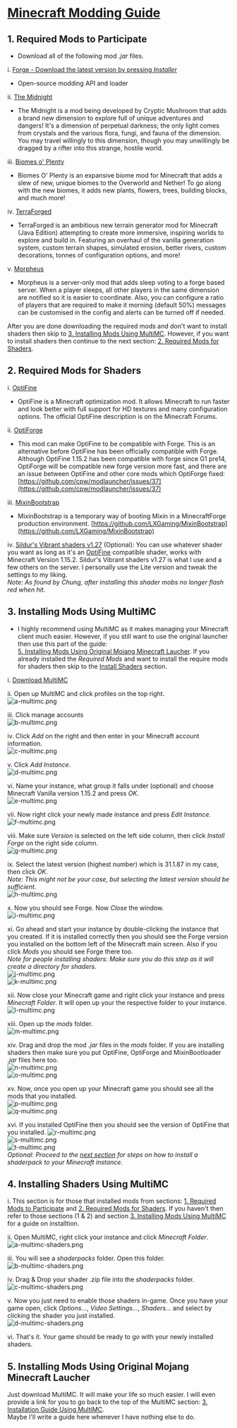 # <ins>Minecraft Modding Guide</ins>  

## 1. Required Mods to Participate  
* Download all of the following mod _\.jar_ files.  

i. [Forge - Download the latest version by pressing _Installer_](http://files.minecraftforge.net)  
* Open-source modding API and loader

ii. [The Midnight](https://www.curseforge.com/minecraft/mc-mods/the-midnight/files/2942601)  
* The Midnight is a mod being developed by Cryptic Mushroom that adds a brand new dimension to explore full of unique adventures and dangers\! It's a dimension of perpetual darkness; the only light comes from crystals and the various flora, fungi, and fauna of the dimension\. You may travel willingly to this dimension, though you may unwillingly be dragged by a rifter into this strange, hostile world\.  

iii. [Biomes o' Plenty](https://www.curseforge.com/minecraft/mc-mods/biomes-o-plenty/files/2887034)  
* Biomes O' Plenty is an expansive biome mod for Minecraft that adds a slew of new, unique biomes to the Overworld and Nether!  To go along with the new biomes, it adds new plants, flowers, trees, building blocks, and much more\!  

iv. [TerraForged](https://www.curseforge.com/minecraft/mc-mods/terraforged/files/2953095)  
* TerraForged is an ambitious new terrain generator mod for Minecraft \(Java Edition\) attempting to create more immersive,
inspiring worlds to explore and build in\. Featuring an overhaul of the vanilla generation system, custom terrain shapes,
simulated erosion, better rivers, custom decorations, tonnes of configuration options, and more\!  

v. [Morpheus](https://www.curseforge.com/minecraft/mc-mods/morpheus/files/2898972)  
* Morpheus is a server\-only mod that adds sleep voting to a forge based server\. When a player sleeps, all other players in the same dimension are notified so it is easier to coordinate\. Also, you can configure a ratio of players that are required to make it morning \(default 50%\) messages can be customised in the config and alerts can be turned off if needed\.  

After you are done downloading the required mods and don't want to install shaders then skip to [3\. Installing Mods Using MultiMC](#3-installing-mods-using-multimc)\. However, if you want to install shaders then continue to the next section: [2\. Required Mods for Shaders](#2-required-mods-for-shaders)\.  

## 2. Required Mods for Shaders  
i. [OptiFine](https://optifine.net/adloadx?f=preview_OptiFine_1.15.2_HD_U_G1_pre16.jar)  
* OptiFine is a Minecraft optimization mod\. It allows Minecraft to run faster and look better with full support for HD textures and many configuration options\. The official OptiFine description is on the Minecraft Forums\.  

ii. [OptiForge](https://www.curseforge.com/minecraft/mc-mods/optiforge/files/2947809)  
* This mod can make OptiFine to be compatible with Forge\. This is an alternative before OptiFine has been officially compatible with Forge\. Although OptiFine 1\.15\.2 has been compatible with forge since G1 pre14, OptiForge will be compatible new forge version more fast, and there are an issue between OptiFine and other core mods which OptiForge fixed: [https://github.com/cpw/modlauncher/issues/37](https://github.com/cpw/modlauncher/issues/37)  

iii. [MixinBootstrap](https://www.curseforge.com/minecraft/mc-mods/mixinbootstrap/files/2939224)  
* MixinBootstrap is a temporary way of booting Mixin in a MinecraftForge production environment\. [https://github.com/LXGaming/MixinBootstrap](https://github.com/LXGaming/MixinBootstrap)  

iv. [Sildur's Vibrant shaders v1\.27](https://sildurs-shaders.github.io/downloads) \(Optional\): You can use whatever shader you want as long as it's an [OptiFine](https://optifine.net/adloadx?f=preview_OptiFine_1.15.2_HD_U_G1_pre16.jar) compatible shader, works with Minecraft Version 1\.15\.2\. Sildur's Vibrant shaders v1\.27 is what I use and a few others on the server\. I personally use the Lite version and tweak the settings to my liking\.  
_Note: As found by Chung, after installing this shader mobs no longer flash red when hit\._

## 3. Installing Mods Using MultiMC  
* I highly recommend using MultiMC as it makes managing your Minecraft client much easier. However, if you still want to use the original launcher then use this part of the guide:  
[5\. Installing Mods Using Original Mojang Minecraft Laucher](#5-installing-mods-using-original-mojang-minecraft-laucher)\. If you already installed the _Required Mods_ and want to install the require mods for shaders then skip to the [Install Shaders](#install-shaders) section\.  

i. [Download MultiMC](https://multimc.org/#Download)  

ii. Open up MultiMC and click profiles on the top right\.  
![a-multimc.png](/screenshots/multimc/a-multimc.png)  

iii. Click manage accounts  
![b-multimc.png](/screenshots/multimc/b-multimc.png)  

iv. Click _Add_ on the right and then enter in your Minecraft account information\.  
![c-multimc.png](/screenshots/multimc/c-multimc.png)  

v. Click _Add Instance_\.  
![d-multimc.png](/screenshots/multimc/d-multimc.png)  

vi. Name your instance, what group it falls under \(optional\) and choose Minecraft Vanilla version 1\.15\.2 and press _OK_\.  
![e-multimc.png](/screenshots/multimc/e-multimc.png)  

vii. Now right click your newly made instance and press _Edit Instance_\.  
![f-multimc.png](/screenshots/multimc/f-multimc.png)  

viii. Make sure _Version_ is selected on the left side column, then click _Install Forge_ on the right side column\.  
![g-multimc.png](/screenshots/multimc/g-multimc.png)  

ix. Select the latest version (highest number) which is 31\.1\.87 in my case, then click _OK_\.  
_Note: This might not be your case, but selecting the latest version should be sufficient_\.  
![h-multimc.png](/screenshots/multimc/h-multimc.png)  

x. Now you should see Forge. Now _Close_ the window\.  
![i-multimc.png](/screenshots/multimc/i-multimc.png)  

xi. Go ahead and start your instance by double\-clicking the instance that you created\. If it is installed correctly then you should see the Forge version you installed on the bottom left of the Minecraft main screen\. Also if you click _Mods_ you should see Forge there too\.  
_Note for people installing shaders: Make sure you do this step as it will create a directory for shaders\._  
![j-multimc.png](/screenshots/multimc/j-multimc.png)   
![k-multimc.png](/screenshots/multimc/k-multimc.png)  

<a name="install-shaders"></a>
xii. Now close your Minecraft game and right click your instance and press _Minecraft Folder_\. It will open up your the respective folder to your instance\.  
![l-multimc.png](/screenshots/multimc/l-multimc.png)  

xiii. Open up the _mods_ folder\.  
![m-multimc.png](/screenshots/multimc/m-multimc.png)  

xiv. Drag and drop the mod _\.jar_ files in the _mods_ folder\. If you are installing shaders then make sure you put OptiFine, OptiForge and MixinBootloader _\.jar_ files here too\.  
![n-multimc.png](/screenshots/multimc/n-multimc.png)  
![o-multimc.png](/screenshots/multimc/o-multimc.png)  

xv. Now, once you open up your Minecraft game you should see all the mods that you installed\.  
![p-multimc.png](/screenshots/multimc/p-multimc.png)  
![q-multimc.png](/screenshots/multimc/q-multimc.png)  

xvi. If you installed OptiFine then you should see the version of OptiFine that you installed\.
![r-multimc.png](/screenshots/multimc/r-multimc.png)  
![s-multimc.png](/screenshots/multimc/s-multimc.png)  
![t-multimc.png](/screenshots/multimc/t-multimc.png)  
_Optional: Proceed to the [next section](#4-installing-shaders-using-multimc) for steps on how to install a shaderpack to your Minecraft instance\._

## 4. Installing Shaders Using MultiMC
i. This section is for those that installed mods from sections: [1\. Required Mods to Participate](#1-required-mods-to-participate) and [2\. Required Mods for Shaders](#2-required-mods-for-shaders). If you haven't then refer to those sections \(1 & 2\) and section [3\. Installing Mods Using MultiMC](#3-installing-mods-using-multimc) for a guide on installtion\.  

ii. Open MultiMC, right click your instance and click _Minecraft Folder_\.  
![a-multimc-shaders.png](/screenshots/multimc/shaders/a-multimc-shaders.png)  

iii. You will see a _shaderpacks_ folder\. Open this folder\.  
![b-multimc-shaders.png](/screenshots/multimc/shaders/b-multimc-shaders.png)  

iv. Drag & Drop your shader \.zip file into the _shaderpacks_ folder\.  
![c-multimc-shaders.png](/screenshots/multimc/shaders/c-multimc-shaders.png)  

v. Now you just need to enable those shaders in\-game\. Once you have your game open, click _Options\.\.\._, _Video Settings\.\.\._, _Shaders\.\.\._ and select by clicking the shader you just installed\.  
![d-multimc-shaders.png](/screenshots/multimc/shaders/d-multimc-shaders.png)  

vi. That's it. Your game should be ready to go with your newly installed shaders\.

## 5. Installing Mods Using Original Mojang Minecraft Laucher  

Just download MultiMC\. It will make your life so much easier\. I will even provide a link for you to go back to the top of the MultiMC section: [3\. Installation Guide Using MultiMC](#3-installation-guide-using-multimc)\.  
Maybe I'll write a guide here whenever I have nothing else to do\.  
